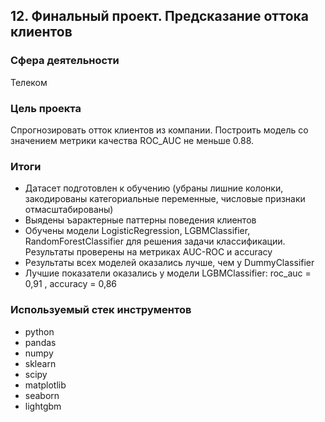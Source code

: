 ## 12. Финальный проект. Предсказание оттока клиентов

### Сфера деятельности

Телеком

### Цель проекта  

Спрогнозировать отток клиентов из компании. Построить модель со значением метрики качества ROC_AUC не меньше 0.88.

### Итоги

- Датасет подготовлен к обучению (убраны лишние колонки, закодированы категориальные переменные, числовые признаки отмасштабированы)
- Выядены ъарактерные паттерны поведения клиентов
- Обучены модели LogisticRegression, LGBMClassifier, RandomForestClassifier для решения задачи классификации. Результаты проверены на метриках AUC-ROC и accuracy
- Результаты всех моделей оказались лучше, чем у DummyClassifier
- Лучшие показатели оказались у модели LGBMClassifier: roc_auc = 0,91 , accuracy = 0,86

### Используемый стек инструментов

- python
- pandas
- numpy
- sklearn
- scipy
- matplotlib
- seaborn 
- lightgbm
